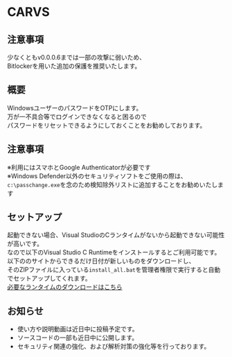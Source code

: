 # CARVS
## 注意事項
少なくともv0.0.0.6までは一部の攻撃に弱いため、<br>
Bitlockerを用いた追加の保護を推奨いたします。
## 概要
WindowsユーザーのパスワードをOTPにします。<br>
万が一不具合等でログインできなくなると困るので<br>
パスワードをリセットできるようにしておくことをお勧めしております。
## 注意事項
※利用にはスマホとGoogle Authenticatorが必要です<br>
※Windows Defender以外のセキュリティソフトをご使用の際は、<br>`c:\passchange.exe`を念のため検知除外リストに追加することをお勧めいたします

## セットアップ
起動できない場合、Visual StudioのCランタイムがないから起動できない可能性が高いです。<br>
なので以下のVisual Studio C Runtimeをインストールするとご利用可能です。<br>
以下ののサイトからできるだけ日付が新しいものをダウンロードし、<br>
そのZIPファイルに入っている`install_all.bat`を管理者権限で実行すると自動でセットアップしてくれます。<br>
[必要なランタイムのダウンロードはこちら](https://www.techpowerup.com/download/visual-c-redistributable-runtime-package-all-in-one/)

## お知らせ
 - 使い方や説明動画は近日中に投稿予定です。
 - ソースコードの一部も近日中に公開します。
 - セキュリティ関連の強化、および解析対策の強化等を行っております。
